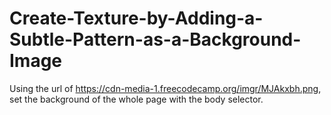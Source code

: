 # Create-Texture-by-Adding-a-Subtle-Pattern-as-a-Background-Image
Using the url of https://cdn-media-1.freecodecamp.org/imgr/MJAkxbh.png, set the background of the whole page with the body selector.
